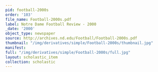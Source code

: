 ```yaml
---
pid: football-2000s
order: '103'
file_name: Football-2000s.pdf
label: Notre Dame Football Review - 2000
_date: '2000'
object_type: newspaper
source: http://archives.nd.edu/Football/Football-2000s.pdf
thumbnail: "/img/derivatives/simple/Football-2000s/thumbnail.jpg"
manifest:
full: "/img/derivatives/simple/Football-2000s/full.jpg"
layout: scholastic_item
collection: scholastic
---
```

